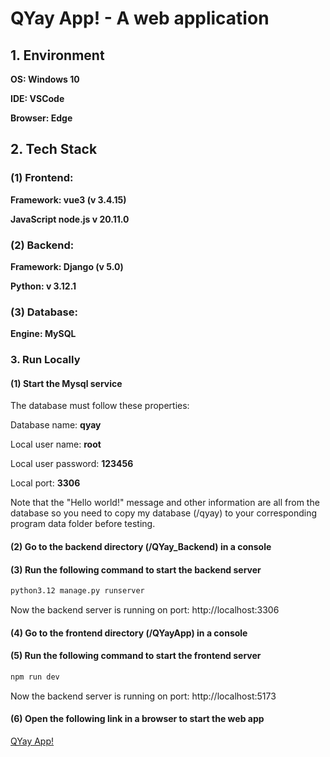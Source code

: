 # QYay App! - A web application

## 1. Environment

**OS: Windows 10**

**IDE: VSCode**

**Browser: Edge**

## 2. Tech Stack

### (1) Frontend:

**Framework: vue3 (v 3.4.15)**

**JavaScript node.js v 20.11.0**

### (2) Backend:

**Framework: Django (v 5.0)**

**Python: v 3.12.1**

### (3) Database:

**Engine: MySQL**

### 3. Run Locally

#### (1) Start the Mysql service

The database must follow these properties:

Database name: **qyay**

Local user name: **root**

Local user password: **123456**

Local port: **3306**

Note that the "Hello world!" message and other information are all from the database so you need to copy my database (/qyay) to your corresponding program data folder before testing.

#### (2) Go to the backend directory (/QYay_Backend) in a console

#### (3) Run the following command to start the backend server

```cmd
python3.12 manage.py runserver
```

Now the backend server is running on port: http://localhost:3306

#### (4) Go to the frontend directory (/QYayApp) in a console

#### (5) Run the following command to start the frontend server

```cmd
npm run dev
```

Now the backend server is running on port: http://localhost:5173

#### (6) Open  the following link in a browser to start the web app

[QYay App!](http://localhost:5173 )
